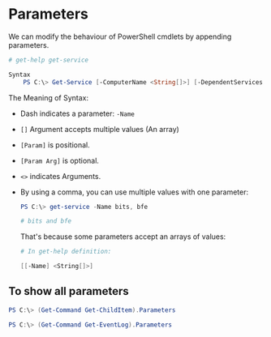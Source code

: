 # Parameters

We can modify the behaviour of PowerShell cmdlets by appending parameters.

```powershell
# get-help get-service

Syntax
    PS C:\> Get-Service [-ComputerName <String[]>] [-DependentServices ] -DisplayName <String[]> [-Exclude <String[]>] [-Include <String[]>] [-RequiredServices ] [<CommonParameters>]
```

The Meaning of Syntax:

* Dash indicates a parameter: `-Name`
* `[]` Argument accepts multiple values (An array)
* `[Param]` is positional.
* `[Param Arg]` is optional.
* `<>` indicates Arguments.
* By using a comma, you can use multiple values with one parameter:

    ```powershell
    PS C:\> get-service -Name bits, bfe

    # bits and bfe
    ```

    That's because some parameters accept an arrays of values:

    ```powershell
    # In get-help definition:

    [[-Name] <String[]>]
    ```

## To show all parameters

```powershell
PS C:\> (Get-Command Get-ChildItem).Parameters

PS C:\> (Get-Command Get-EventLog).Parameters
```